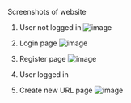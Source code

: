Screenshots of website

1. User not logged in
![image](https://user-images.githubusercontent.com/127355581/233163111-83162327-64a8-4d94-aa32-a155f0cee529.png)

2. Login page
![image](https://user-images.githubusercontent.com/127355581/233178622-fe8489d0-1ed8-4daa-bf75-2fa04b418485.png)

3. Register page
![image](https://user-images.githubusercontent.com/127355581/233205899-f5398e07-3b2d-4987-884c-096e21921cf0.png)

5. User logged in

4. Create new URL page
![image](https://user-images.githubusercontent.com/127355581/233178974-13ee29db-b34c-4086-a351-72ca8b0c8fe1.png)

